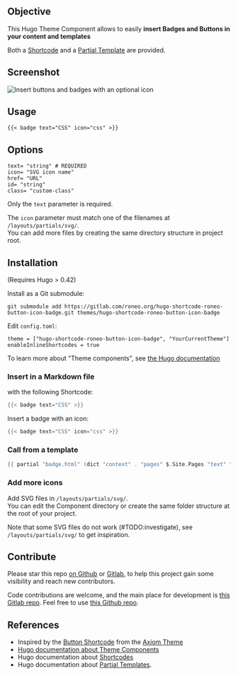 

## Objective

This Hugo Theme Component allows to easily **insert Badges and Buttons in your content and templates**

Both a [Shortcode](https://gohugo.io/content-management/shortcodes/) and a [Partial Template](https://gohugo.io/templates/partials/) are provided.

## Screenshot

![Insert buttons and badges with an optional icon](https://roneo.org/illustrations/hugo-shortcode-roneo-button-icon-badge/hugo-shortcode-roneo-button-icon-badge-screenshot.jpg)

## Usage

```
{{< badge text="CSS" icon="css" >}}
```

## Options

```
text= "string" # REQUIRED
icon= "SVG icon name"
href= "URL"
id= "string"
class= "custom-class"
```

Only the `text` parameter is required.

The `icon` parameter must match one of the filenames at `/layouts/partials/svg/`.  
You can add more files by creating the same directory structure in project root.


## Installation

(Requires Hugo > 0.42)

Install as a Git submodule:

    git submodule add https://gitlab.com/roneo.org/hugo-shortcode-roneo-button-icon-badge.git themes/hugo-shortcode-roneo-button-icon-badge

Edit `config.toml`:

    theme = ["hugo-shortcode-roneo-button-icon-badge", "YourCurrentTheme"]
    enableInlineShortcodes = true

To learn more about "Theme components", see [the Hugo documentation](https://gohugo.io/hugo-modules/theme-components/)


### Insert in a Markdown file

with the following Shortcode:

```go
{{< badge text="CSS" >}}
```

Insert a badge with an icon:

```go
{{< badge text="CSS" icon="css" >}}
```

### Call from a template

```go
{{ partial "badge.html" (dict "context" . "pages" $.Site.Pages "text" "Hi there" "icon" "git") }}
```

### Add more icons

Add SVG files in `/layouts/partials/svg/`.  
You can edit the Component directory or create the same folder structure at the root of your project.

Note that some SVG files do not work (#TODO:investigate), see `/layouts/partials/svg/` to get inspiration.

## Contribute

Please star this repo [on Github](https://github.com/RoneoOrg/hugo-shortcode-roneo-button-icon-badge) or [Gitlab](https://gitlab.com/Roneo/hugo-shortcode-roneo-button-icon-badge), to help this project gain some visibility and reach new contributors.

Code contributions are welcome, and the main place for development is [this Gitlab repo](https://gitlab.com/Roneo/hugo-shortcode-roneo-button-icon-badge). Feel free to use [this Github repo](https://github.com/RoneoOrg/hugo-shortcode-roneo-button-icon-badge).

## References

- Inspired by the [Button Shortcode](https://github.com/marketempower/axiom/blob/master/layouts/shortcodes/button.html) from the [Axiom Theme](https://www.axiomtheme.com/docs/shortcodes/#button)
- [Hugo documentation about Theme Components](https://gohugo.io/hugo-modules/theme-components/)
- Hugo documentation about [Shortcodes](https://gohugo.io/content-management/shortcodes/)
- Hugo documentation about [Partial Templates](https://gohugo.io/templates/partials/).